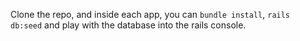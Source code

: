 Clone the repo, and inside each app, you can `bundle install`, `rails db:seed` and play with the database into the rails console.
